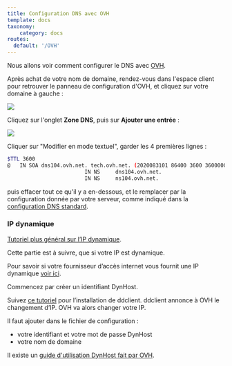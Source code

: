 ```yaml
---
title: Configuration DNS avec OVH
template: docs
taxonomy:
    category: docs
routes:
  default: '/OVH'
---
```


Nous allons voir comment configurer le DNS avec [OVH](http://www.ovh.com).

Après achat de votre nom de domaine, rendez-vous dans l'espace client pour retrouver le panneau de configuration d'OVH, et cliquez sur votre domaine à gauche :

![](image://ovh_control_panel.png?resize=800)

Cliquez sur l'onglet **Zone DNS**, puis sur **Ajouter une entrée** :

![](image://ovh_dns_zone.png?resize=800)

Cliquer sur "Modifier en mode textuel", garder les 4 premières lignes :
```bash
$TTL 3600
@	IN SOA dns104.ovh.net. tech.ovh.net. (2020083101 86400 3600 3600000 60)
                         IN NS     dns104.ovh.net.
                         IN NS     ns104.ovh.net.
```
puis effacer tout ce qu'il y a en-dessous, et le remplacer par la configuration donnée par votre serveur, comme indiqué dans la [configuration DNS standard](/dns_config).


### IP dynamique

[Tutoriel plus général sur l’IP dynamique](/dns_dynamicip).

Cette partie est à suivre, que si votre IP est dynamique.

Pour savoir si votre fournisseur d’accès internet vous fournit une IP dynamique [voir ici](/isp).

Commencez par créer un identifiant DynHost.

Suivez [ce tutoriel](http://blog.developpez.com/brutus/p6316/ubuntu/configurer_dynhost_ovh_avec_ddclient) pour l’installation de ddclient.
ddclient annonce à OVH le changement d’IP. OVH va alors changer votre IP.

Il faut ajouter dans le fichier de configuration :
* votre identifiant et votre mot de passe DynHost
* votre nom de domaine

Il existe un [guide d'utilisation DynHost fait par OVH](https://docs.ovh.com/fr/fr/web/domains/utilisation-dynhost/).
